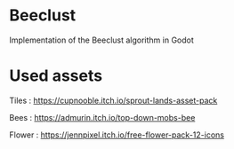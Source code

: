 # Beeclust

Implementation of the Beeclust algorithm in Godot

# Used assets

Tiles : https://cupnooble.itch.io/sprout-lands-asset-pack

Bees : https://admurin.itch.io/top-down-mobs-bee

Flower : https://jennpixel.itch.io/free-flower-pack-12-icons
